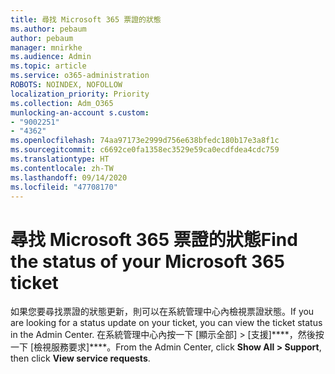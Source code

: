 ```yaml
---
title: 尋找 Microsoft 365 票證的狀態
ms.author: pebaum
author: pebaum
manager: mnirkhe
ms.audience: Admin
ms.topic: article
ms.service: o365-administration
ROBOTS: NOINDEX, NOFOLLOW
localization_priority: Priority
ms.collection: Adm_O365
munlocking-an-account s.custom:
- "9002251"
- "4362"
ms.openlocfilehash: 74aa97173e2999d756e638bfedc180b17e3a8f1c
ms.sourcegitcommit: c6692ce0fa1358ec3529e59ca0ecdfdea4cdc759
ms.translationtype: HT
ms.contentlocale: zh-TW
ms.lasthandoff: 09/14/2020
ms.locfileid: "47708170"
---
```

# <a name="find-the-status-of-your-microsoft-365-ticket"></a><span data-ttu-id="a9f81-102">尋找 Microsoft 365 票證的狀態</span><span class="sxs-lookup"><span data-stu-id="a9f81-102">Find the status of your Microsoft 365 ticket</span></span>

<span data-ttu-id="a9f81-103">如果您要尋找票證的狀態更新，則可以在系統管理中心內檢視票證狀態。</span><span class="sxs-lookup"><span data-stu-id="a9f81-103">If you are looking for a status update on your ticket, you can view the ticket status in the Admin Center.</span></span> <span data-ttu-id="a9f81-104">在系統管理中心內按一下 [顯示全部] > [支援]\*\*\*\*，然後按一下 [檢視服務要求]\*\*\*\*。</span><span class="sxs-lookup"><span data-stu-id="a9f81-104">From the Admin Center, click **Show All > Support**, then click **View service requests**.</span></span>
